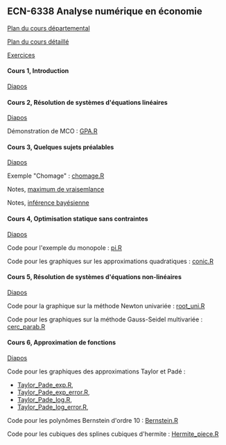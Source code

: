 ## ECN-6338 Analyse numérique en économie

[Plan du cours départemental](ECN6338A-H22-PC.pdf)

[Plan du cours détaillé](Plan_detail_6338.pdf)

[Exercices](Exercices.pdf)

#### Cours 1, Introduction

[Diapos](Dia_6338_1_Intro.pdf)

#### Cours 2, Résolution de systèmes d'équations linéaires

[Diapos](Dia_6338_2_LinEq.pdf)

Démonstration de MCO : [GPA.R](GPA.R)

#### Cours 3, Quelques sujets préalables

[Diapos](Dia_6338_3_Preal.pdf)

Exemple "Chomage" : [chomage.R](chomage.R)

Notes, [maximum de vraisemlance](Metrics_R/likelihood.html)

Notes, [inférence bayésienne](Metric_R/Bayesian.html)

#### Cours 4, Optimisation statique sans contraintes

[Diapos](Dia_6338_4_OptStat.pdf)

Code pour l'exemple du monopole : [pi.R](pi.R)

Code pour les graphiques sur les approximations quadratiques : [conic.R](conic.R)

#### Cours 5, Résolution de systèmes d'équations non-linéaires

[Diapos](Dia_6338_5_NonlinEq.pdf)

Code pour la graphique sur la méthode Newton univariée : [root_uni.R](root_uni.R)

Code pour les graphiques sur la méthode Gauss-Seidel multivariée : [cerc_parab.R](cerc_parab.R)

#### Cours 6, Approximation de fonctions

[Diapos](Dia_6338_6_Approx.pdf)

Code pour les graphiques des approximations Taylor et Padé :

- [Taylor_Pade_exp.R](Taylor_Pade_exp.R),
- [Taylor_Pade_exp_error.R](Taylor_Pade_exp_error.R),
- [Taylor_Pade_log.R](Taylor_Pade_log.R),
- [Taylor_Pade_log_error.R](Taylor_Pade_log_error.R),

Code pour les polynômes Bernstein d'ordre 10 : [Bernstein.R](Bernstein.R)

Code pour les cubiques des splines cubiques d'hermite : [Hermite_piece.R](Hermite_piece.R)